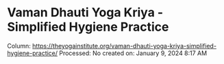 # Vaman Dhauti Yoga Kriya - Simplified Hygiene Practice

Column: https://theyogainstitute.org/vaman-dhauti-yoga-kriya-simplified-hygiene-practice/
Processed: No
created on: January 9, 2024 8:17 AM